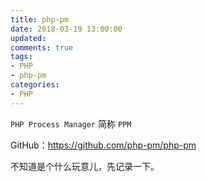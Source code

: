 ```yaml
---
title: php-pm
date: 2018-03-19 13:00:00
updated:
comments: true
tags:
- PHP
- php-pm
categories:
- PHP
---
```


`PHP Process Manager` 简称 `PPM`

GitHub：https://github.com/php-pm/php-pm

<!--more-->

不知道是个什么玩意儿，先记录一下。
